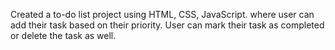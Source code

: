 Created a to-do list project using HTML, CSS, JavaScript.
where user can add their task based on their priority.
User can mark their task as completed or delete the task as well.
